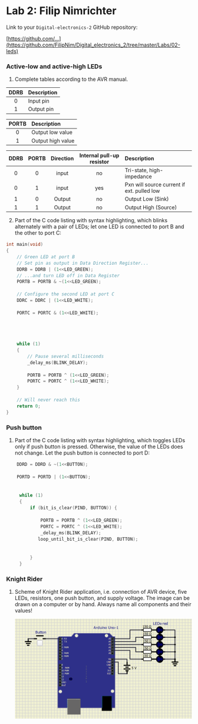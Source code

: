 # Lab 2: Filip Nimrichter

Link to your `Digital-electronics-2` GitHub repository:

   [https://github.com/...](https://github.com/FilipNim/Digital_electronics_2/tree/master/Labs/02-leds)


### Active-low and active-high LEDs

1. Complete tables according to the AVR manual.

| **DDRB** | **Description** |
| :-: | :-- |
| 0 | Input pin |
| 1 | Output pin|

| **PORTB** | **Description** |
| :-: | :-- |
| 0 | Output low value |
| 1 | Output high value|

| **DDRB** | **PORTB** | **Direction** | **Internal pull-up resistor** | **Description** |
| :-: | :-: | :-: | :-: | :-- |
| 0 | 0 | input | no | Tri-state, high-impedance |
| 0 | 1 | input | yes| Pxn will source current if ext. pulled low|
| 1 | 0 | Output | no | Output Low (Sink) |
| 1 | 1 | Output | no | Output High (Source) |

2. Part of the C code listing with syntax highlighting, which blinks alternately with a pair of LEDs; let one LED is connected to port B and the other to port C:

```c
int main(void)
{
    // Green LED at port B
    // Set pin as output in Data Direction Register...
    DDRB = DDRB | (1<<LED_GREEN);
    // ...and turn LED off in Data Register
    PORTB = PORTB & ~(1<<LED_GREEN);

    // Configure the second LED at port C
    DDRC = DDRC | (1<<LED_WHITE);
    
    PORTC = PORTC & (1<<LED_WHITE);
 
    


    while (1)
    {
        // Pause several milliseconds
        _delay_ms(BLINK_DELAY);

        PORTB = PORTB ^ (1<<LED_GREEN);
        PORTC = PORTC ^ (1<<LED_WHITE);
    }

    // Will never reach this
    return 0;
}
```
### Push button

1. Part of the C code listing with syntax highlighting, which toggles LEDs only if push button is pressed. Otherwise, the value of the LEDs does not change. Let the push button is connected to port D:

```c
    DDRD = DDRD & ~(1<<BUTTON);

    PORTD = PORTD | (1<<BUTTON);


	 while (1)
	 {    
		 if (bit_is_clear(PIND, BUTTON)) {
			 
			 PORTB = PORTB ^ (1<<LED_GREEN);
			 PORTC = PORTC ^ (1<<LED_WHITE);
			 _delay_ms(BLINK_DELAY);
			loop_until_bit_is_clear(PIND, BUTTON); 
			
			 
		 }
	 }
```


### Knight Rider

1. Scheme of Knight Rider application, i.e. connection of AVR device, five LEDs, resistors, one push button, and supply voltage. The image can be drawn on a computer or by hand. Always name all components and their values!

   ![KnightRider](Images/KnightRider.png)
